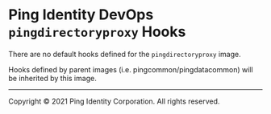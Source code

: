 
# Ping Identity DevOps `pingdirectoryproxy` Hooks
There are no default hooks defined for the `pingdirectoryproxy` image.

Hooks defined by parent images (i.e. pingcommon/pingdatacommon)
will be inherited by this image.

---

Copyright © 2021 Ping Identity Corporation. All rights reserved.
